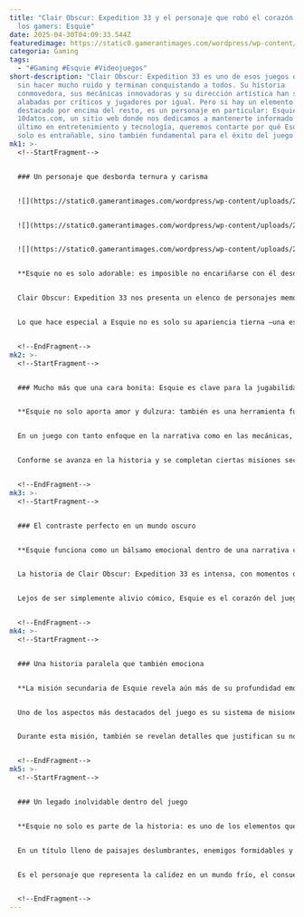 ```yaml
---
title: "Clair Obscur: Expedition 33 y el personaje que robó el corazón de todos
  los gamers: Esquie"
date: 2025-04-30T04:09:33.544Z
featuredimage: https://static0.gamerantimages.com/wordpress/wp-content/uploads/wm/2025/04/clair-obscur-expedition-33-esquie-breakout.jpg?q=70&fit=crop&w=1140&h=&dpr=1
categoria: Gaming
tags:
  - "#Gaming #Esquie #Videojuegos"
short-description: "Clair Obscur: Expedition 33 es uno de esos juegos que llegan
  sin hacer mucho ruido y terminan conquistando a todos. Su historia
  conmovedora, sus mecánicas innovadoras y su dirección artística han sido
  alabadas por críticos y jugadores por igual. Pero si hay un elemento que ha
  destacado por encima del resto, es un personaje en particular: Esquie. En
  10datos.com, un sitio web donde nos dedicamos a mantenerte informado sobre lo
  último en entretenimiento y tecnología, queremos contarte por qué Esquie no
  solo es entrañable, sino también fundamental para el éxito del juego."
mk1: >-
  <!--StartFragment-->


  ### Un personaje que desborda ternura y carisma


  ![](https://static0.gamerantimages.com/wordpress/wp-content/uploads/2025/04/clair-obscur-expedition-33-meeting-esquie.jpg?q=49&fit=crop&w=750&h=422&dpr=2)


  ![](https://static0.gamerantimages.com/wordpress/wp-content/uploads/2025/04/clair-obscur-expedition-33-sciel-speaking-with-esquie.jpg?q=49&fit=crop&w=750&h=422&dpr=2)


  ![](https://static0.gamerantimages.com/wordpress/wp-content/uploads/2025/04/clair-obscur-expedition-33-esquie-offering-maelle-a-hug.jpg?q=49&fit=crop&w=750&h=422&dpr=2)


  **Esquie no es solo adorable: es imposible no encariñarse con él desde el primer momento.**


  Clair Obscur: Expedition 33 nos presenta un elenco de personajes memorables, cada uno con su historia y profundidad emocional. Pero Esquie se destaca de inmediato gracias a su diseño encantador, su actitud positiva y su inocencia desarmante. Cuando aparece por primera vez, muchos jugadores creen que están a punto de enfrentarse a un jefe temible. Sin embargo, rápidamente descubren que se trata de un ser noble, amigable y completamente inolvidable.


  Lo que hace especial a Esquie no es solo su apariencia tierna —una especie de oso de peluche gigante con una sonrisa permanente—, sino su personalidad pura y reconfortante. En un mundo sumido en oscuridad y conflicto, Esquie representa la bondad sin filtros. Es ese tipo de personaje que te hace sentir que, pase lo que pase, hay esperanza y calor humano (aunque él no sea humano).


  <!--EndFragment-->
mk2: >-
  <!--StartFragment-->


  ### Mucho más que una cara bonita: Esquie es clave para la jugabilidad


  **Esquie no solo aporta amor y dulzura: también es una herramienta fundamental dentro del gameplay.**


  En un juego con tanto enfoque en la narrativa como en las mecánicas, Esquie logra unir ambas facetas de forma brillante. No es un personaje jugable en combate, pero eso no significa que no sea útil. De hecho, es el medio de transporte principal del grupo. Gracias a él, los jugadores pueden recorrer el extenso mundo de Clair Obscur mucho más rápido que a pie.


  Conforme se avanza en la historia y se completan ciertas misiones secundarias relacionadas con Esquie, este adorable compañero obtiene nuevas habilidades: puede nadar, volar e incluso bucear. Esto no solo mejora la exploración, sino que también abre puertas a secretos y tesoros que de otro modo serían inaccesibles. Esquie se convierte en la llave para descubrir la totalidad del universo del juego.


  <!--EndFragment-->
mk3: >-
  <!--StartFragment-->


  ### El contraste perfecto en un mundo oscuro


  **Esquie funciona como un bálsamo emocional dentro de una narrativa cargada de drama y tensión.**


  La historia de Clair Obscur: Expedition 33 es intensa, con momentos que sacuden emocionalmente al jugador. Trata temas como la pérdida, la resistencia, el sacrificio y la esperanza en medio del caos. En medio de todo esto, la presencia de Esquie aporta un equilibrio necesario. Su optimismo contagioso y su inocencia logran que los momentos más difíciles tengan un respiro emocional.


  Lejos de ser simplemente alivio cómico, Esquie es el corazón del juego. Su manera directa de hablar, su deseo constante de ayudar y su ternura natural hacen que tanto los personajes como los jugadores se sientan emocionalmente conectados con él. Cada vez que aparece en pantalla, es imposible no sonreír. Y cada escena en la que participa queda grabada en la memoria.


  <!--EndFragment-->
mk4: >-
  <!--StartFragment-->


  ### Una historia paralela que también emociona


  **La misión secundaria de Esquie revela aún más de su profundidad emocional y su importancia en la historia.**


  Uno de los aspectos más destacados del juego es su sistema de misiones de compañero. La de Esquie es especialmente emotiva. A lo largo de esta aventura paralela, los jugadores descubren más sobre su pasado, sus miedos y sus sueños. Conocer a Esquie más a fondo lo transforma de un personaje simpático a uno entrañable, con capas de complejidad que muchos no esperarían de alguien que a simple vista parece solo adorable.


  Durante esta misión, también se revelan detalles que justifican su no participación en combates: Esquie es poderoso, sí, incluso capaz de enfrentarse a criaturas colosales, pero su personalidad perezosa lo mantiene al margen. Esta contradicción entre su fuerza y su despreocupación aporta un toque único que lo hace todavía más fascinante.


  <!--EndFragment-->
mk5: >-
  <!--StartFragment-->


  ### Un legado inolvidable dentro del juego


  **Esquie no solo es parte de la historia: es uno de los elementos que más recordarán los jugadores una vez que terminen el juego.**


  En un título lleno de paisajes deslumbrantes, enemigos formidables y giros narrativos impactantes, lo que más permanece en la memoria es cómo nos hizo sentir. Y en ese sentido, Esquie es el alma de Clair Obscur: Expedition 33. No hay muchos personajes en los videojuegos que logren generar un lazo emocional tan profundo con los jugadores, y Esquie lo consigue sin siquiera empuñar un arma.


  Es el personaje que representa la calidez en un mundo frío, el consuelo en medio del dolor. Y aunque hay muchos aspectos técnicos que hacen de este juego una obra maestra, Esquie es el corazón que lo eleva a algo más: una experiencia que se siente humana, sincera y profundamente conmovedora.


  <!--EndFragment-->
---
```

